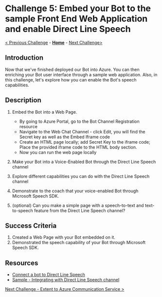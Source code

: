 # Challenge 5: Embed your Bot to the sample Front End Web Application and enable Direct Line Speech
[< Previous Challenge](./Challenge4-Deployment.md) - **[Home](../readme.md)** - [Next Challenge>](./Challenge6-ACS.md)

## Introduction
Now that we've finished deployed our Bot into Azure. You can then enriching your Bot user interface through a sample web application. Also, in this challenge, let's explore how you can enable the Bot's speech capabilities. 
    
## Description
1. Embed the Bot into a Web Page. 
    * By going to Azure Portal, go to the Bot Channel Registration resource
    * Navigate to the Web Chat Channel - click Edit, you will find the Secret key as well as the Embed Iframe code
    * Create an HTML page locally; add Secret Key to the iframe code; Place the provided iframe code to the HTML body section.
    * Now you can run the web page locally 

2. Make your Bot into a Voice-Enabled Bot through the Direct Line Speech channel

3. Explore different capabilities you can do with the Direct Line Speech channel

4. Demonstrate to the coach that your voice-enabled Bot through Microsoft Speech SDK. 

5. (optional) Can you make a simple page with a speech-to-text and text-to-speech feature from the Direct Line Speech channel? 

## Success Criteria
1. Created a Web Page with your Bot embedded on it. 
2. Demonstrated the speech capability of your Bot through Microsoft Speech SDK. 


## Resources
- [Connect a bot to Direct Line Speech](https://docs.microsoft.com/en-us/azure/bot-service/bot-service-channel-connect-directlinespeech?view=azure-bot-service-4.0#:~:text=Add%20the%20Direct%20Line%20Speech%20channel%20In%20your,the%20bot.%20In%20the%20left%20panel%2C%20select%20Channels.)
- [Sample - Integrating with Direct Line Speech channel](https://github.com/microsoft/BotFramework-WebChat/tree/master/samples/03.speech/a.direct-line-speech)

[Next Challenge - Extent to Azure Communication Service >](./Challenge6-ACS.md)

